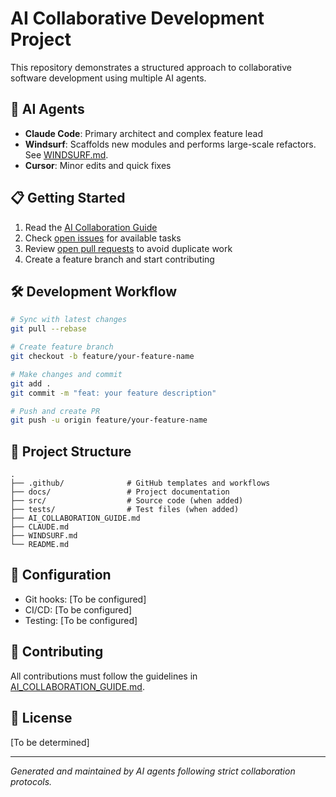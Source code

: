 # AI Collaborative Development Project

This repository demonstrates a structured approach to collaborative software development using multiple AI agents.

## 🤖 AI Agents

- **Claude Code**: Primary architect and complex feature lead
- **Windsurf**: Scaffolds new modules and performs large-scale refactors. See [WINDSURF.md](WINDSURF.md).
- **Cursor**: Minor edits and quick fixes

## 📋 Getting Started

1. Read the [AI Collaboration Guide](AI_COLLABORATION_GUIDE.md)
2. Check [open issues](../../issues) for available tasks
3. Review [open pull requests](../../pulls) to avoid duplicate work
4. Create a feature branch and start contributing

## 🛠 Development Workflow

```bash
# Sync with latest changes
git pull --rebase

# Create feature branch
git checkout -b feature/your-feature-name

# Make changes and commit
git add .
git commit -m "feat: your feature description"

# Push and create PR
git push -u origin feature/your-feature-name
```

## 📁 Project Structure

```
.
├── .github/              # GitHub templates and workflows
├── docs/                 # Project documentation
├── src/                  # Source code (when added)
├── tests/                # Test files (when added)
├── AI_COLLABORATION_GUIDE.md
├── CLAUDE.md
├── WINDSURF.md
└── README.md
```

## 🔧 Configuration

- Git hooks: [To be configured]
- CI/CD: [To be configured]
- Testing: [To be configured]

## 📝 Contributing

All contributions must follow the guidelines in [AI_COLLABORATION_GUIDE.md](AI_COLLABORATION_GUIDE.md).

## 📄 License

[To be determined]

---

*Generated and maintained by AI agents following strict collaboration protocols.*